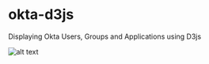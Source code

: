 # okta-d3js
Displaying Okta Users, Groups and Applications using D3js

![alt text](https://user-images.githubusercontent.com/27521456/31128331-656d1a4c-a849-11e7-9d62-c71dd819f741.png)
